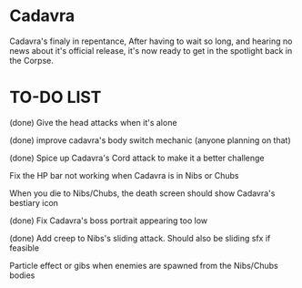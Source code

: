 # Cadavra


Cadavra's finaly in repentance, After having to wait so long, and hearing no news about it's official release, it's now ready to get in the spotlight back in the Corpse. 


# TO-DO LIST

(done) Give the head attacks when it's alone

(done) improve cadavra's body switch mechanic (anyone planning on that)

(done) Spice up Cadavra's Cord attack to make it a better challenge

Fix the HP bar not working when Cadavra is in Nibs or Chubs

When you die to Nibs/Chubs, the death screen should show Cadavra's bestiary icon

(done) Fix Cadavra's boss portrait appearing too low

(done) Add creep to Nibs's sliding attack. Should also be sliding sfx if feasible

Particle effect or gibs when enemies are spawned from the Nibs/Chubs bodies


